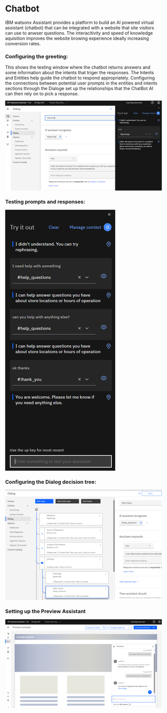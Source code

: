 # Chatbot

IBM watsonx Assistant provides a platform to build an AI powered virtual assistant (chatbot) that can be integrated with a website that site visitors can use to anwser questions. The interacitivity and speed of knowledge aquisition improves the website browing experience ideally increasing conversion rates.  

### Configuring the greeting:
This shows the testing window where the chatbot returns answers and some information about the intents that triger the responses. The Intents and Entities help guide the chatbot to respond appropriately. Configuring the connections between potential user prompts in the entities and intents sections through the Dialoge set up the relationships that the ChatBot AI can then rely on to pick a response.


![First_Prompt](https://github.com/agomoll/Chatbot/blob/main/Resources/chatbot_greeting.PNG)



### Testing prompts and responses:

![First_Prompt](https://github.com/agomoll/Chatbot/blob/main/Resources/chatbot_practice.PNG)



### Configuring the Dialog decision tree:

![First_Prompt](https://github.com/agomoll/Chatbot/blob/main/Resources/dialog.PNG)


### Setting up the Preview Assistant

![pre_assist](https://github.com/agomoll/Chatbot/blob/main/Resources/ibm_preview_assistant.PNG)
